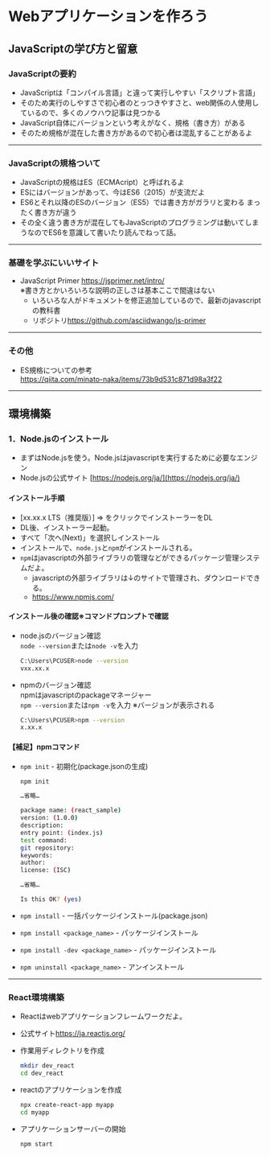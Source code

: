 # Webアプリケーションを作ろう

## JavaScriptの学び方と留意

### JavaScriptの要約

- JavaScriptは「コンパイル言語」と違って実行しやすい「スクリプト言語」
- そのため実行のしやすさで初心者のとっつきやすさと、web関係の人使用しているので、多くのノウハウ記事は見つかる
- JavaScript自体にバージョンという考えがなく、規格（書き方）がある
- そのため規格が混在した書き方があるので初心者は混乱することがあるよ

---

### JavaScriptの規格ついて

- JavaScriptの規格はES（ECMAcript）と呼ばれるよ
- ESにはバージョンがあって、今はES6（2015）が支流だよ
- ES6とそれ以降のESのバージョン（ES5）では書き方がガラリと変わる まったく書き方が違う
- その全く違う書き方が混在してもJavaScriptのプログラミングは動いてしまうなのでES6を意識して書いたり読んでねって話。

---

### 基礎を学ぶにいいサイト

- JavaScript Primer
<https://jsprimer.net/intro/>  
※書き方とかいろいろな説明の正しさは基本ここで間違はない
  - いろいろな人がドキュメントを修正追加しているので、最新のjavascriptの教科書
  - リポジトリ<https://github.com/asciidwango/js-primer>

---

### その他

- ES規格についての参考  
<https://qiita.com/minato-naka/items/73b9d531c871d98a3f22> 

---

## 環境構築

### 1．Node.jsのインストール

- まずはNode.jsを使う。Node.jsはjavascriptを実行するために必要なエンジン
- Node.jsの公式サイト
[https://nodejs.org/ja/](https://nodejs.org/ja/)  

#### インストール手順

- [xx.xx.x LTS（推奨版）] ⇒ をクリックでインストーラーをDL
- DL後、インストーラー起動。  
- すべて「次へ(Next)」を選択しインストール  
- インストールで、`node.js`と`npm`がインストールされる。
- `npm`はjavascriptの外部ライブラリの管理などができるパッケージ管理システムだよ。
  - javascriptの外部ライブラリは↓のサイトで管理され、ダウンロードできる。
  - <https://www.npmjs.com/>

#### インストール後の確認※コマンドプロンプトで確認  

- node.jsのバージョン確認  
  `node --version`または`node -v`を入力  

  ```bash
  C:\Users\PCUSER>node --version
  vxx.xx.x
  ```

- npmのバージョン確認  
  npmはjavascriptのpackageマネージャー  
  `npm --version`または`npm -v`を入力 ※バージョンが表示される

  ```bash
  C:\Users\PCUSER>npm --version
  x.xx.x
  ```

#### 【補足】npmコマンド

- `npm init` - 初期化(package.jsonの生成)  

    ```bash
    npm init

    …省略…

    package name: (react_sample)
    version: (1.0.0)
    description:
    entry point: (index.js)
    test command:
    git repository:
    keywords:
    author:
    license: (ISC)

    …省略…

    Is this OK? (yes)
    ```

- `npm install` - 一括パッケージインストール(package.json)  
- `npm install <package_name>` - パッケージインストール  
- `npm install -dev <package_name>` - パッケージインストール  
- `npm uninstall <package_name>` - アンインストール  

---

### React環境構築

- Reactはwebアプリケーションフレームワークだよ。
- 公式サイト<https://ja.reactjs.org/>

- 作業用ディレクトリを作成  

  ```bash
  mkdir dev_react
  cd dev_react
  ```

- reactのアプリケーションを作成  

  ```bash
  npx create-react-app myapp  
  cd myapp
  ```

- アプリケーションサーバーの開始  

  ```bash
  npm start
  ```
